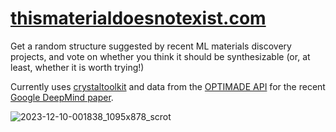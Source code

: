# [thismaterialdoesnotexist.com](thismaterialdoesnotexist.com)

Get a random structure suggested by recent ML materials discovery
projects, and vote on whether you think it should be synthesizable (or, at least, whether it is worth trying!)

Currently uses [crystaltoolkit](https://docs.crystaltoolkit.org) and data from the
[OPTIMADE API](https://optimade.org) for the recent [Google DeepMind
paper](https://github.com/google-deepmind/materials_discovery).

![2023-12-10-001838_1095x878_scrot](https://github.com/ml-evs/this-material-does-not-exist/assets/7916000/678ba7ec-d929-438e-8637-3dad5bf26493)
